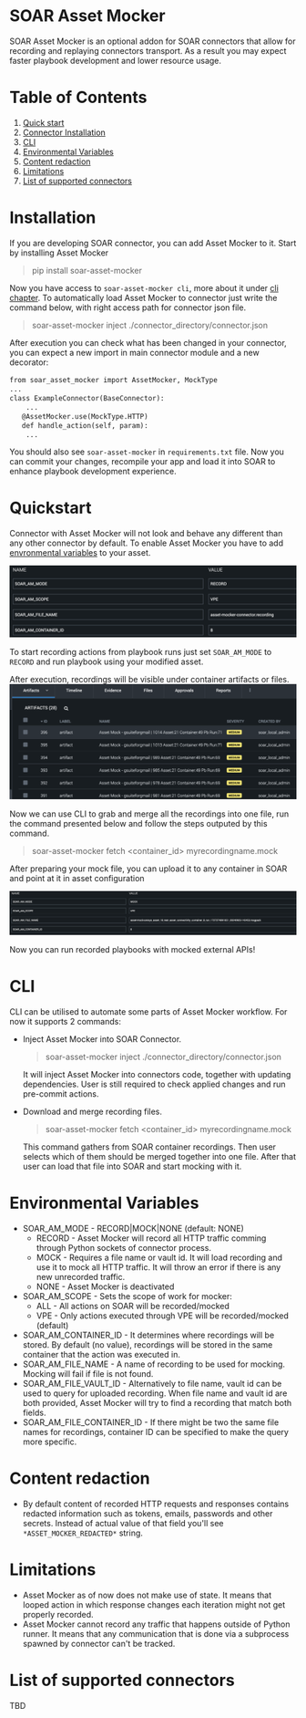 # SOAR Asset Mocker
SOAR Asset Mocker is an optional addon for SOAR connectors that allow for recording and replaying connectors transport. As a result you may expect faster playbook development and lower resource usage.

# Table of Contents
1. [Quick start](#Quickstart)
2. [Connector Installation](#Installation)
3. [CLI](#CLI)
4. [Environmental Variables](#Environmental-Variables)
5. [Content redaction](#content-redaction)
6. [Limitations](#limitations)
7. [List of supported connectors](#list-of-supported-connectors)

# Installation

If you are developing SOAR connector, you can add Asset Mocker to it.
Start by installing Asset Mocker
> pip install soar-asset-mocker

Now you have access to `soar-asset-mocker cli`, more about it under [cli chapter](#CLI).
To automatically load Asset Mocker to connector just write the command below, with right access path for connector json file.
> soar-asset-mocker inject ./connector_directory/connector.json

After execution you can check what has been changed in your connector, you can expect a new import in main connector module and a new decorator:
```
from soar_asset_mocker import AssetMocker, MockType
...
class ExampleConnector(BaseConnector):
    ...
   @AssetMocker.use(MockType.HTTP)
   def handle_action(self, param):
    ...
```
You should also see `soar-asset-mocker` in `requirements.txt` file. Now you can commit your changes, recompile your app and load it into SOAR to enhance playbook development experience.

# Quickstart

Connector with Asset Mocker will not look and behave any different than any other connector by default. To enable Asset Mocker you have to add [envronmental variables](#environmental-variables) to your asset.

![Alt text](docs/images/env_vars.png)

To start recording actions from playbook runs just set `SOAR_AM_MODE` to `RECORD` and run playbook using your modified asset. 

After execution, recordings will be visible under container artifacts or files.
![Alt text](docs/images/artifacts.png)

Now we can use CLI to grab and merge all the recordings into one file, run the command presented below and follow the steps outputed by this command.

> soar-asset-mocker fetch <container_id> myrecordingname.mock

After preparing your mock file, you can upload it to any container in SOAR and point at it in asset configuration

![Alt text](docs/images/mocking_settings.png)

Now you can run recorded playbooks with mocked external APIs!

# CLI

CLI can be utilised to automate some parts of Asset Mocker workflow.
For now it supports 2 commands:
* Inject Asset Mocker into SOAR Connector.
    > soar-asset-mocker inject ./connector_directory/connector.json
    
    It will inject Asset Mocker into connectors code, together with updating dependencies. User is still required to check applied changes and run pre-commit actions.

* Download and merge recording files.
    > soar-asset-mocker fetch <container_id> myrecordingname.mock

    This command gathers from SOAR container recordings. Then user selects which of them should be merged together into one file. After that user can load that file into SOAR and start mocking with it.


# Environmental Variables

* SOAR_AM_MODE - RECORD|MOCK|NONE (default: NONE)
    * RECORD - Asset Mocker will record all HTTP traffic comming through Python sockets of connector process. 
    * MOCK - Requires a file name or vault id. It will load recording and use it to mock all HTTP traffic. It will throw an error if there is any new unrecorded traffic.
    * NONE - Asset Mocker is deactivated
* SOAR_AM_SCOPE - Sets the scope of work for mocker:
    * ALL - All actions on SOAR will be recorded/mocked
    * VPE - Only actions executed through VPE will be recorded/mocked (default)
* SOAR_AM_CONTAINER_ID - It determines where recordings will be stored. By default (no value), recordings will be stored in the same container that the action was executed in.
* SOAR_AM_FILE_NAME - A name of recording to be used for mocking. Mocking will fail if file is not found.
* SOAR_AM_FILE_VAULT_ID - Alternatively to file name, vault id can be used to query for uploaded recording. When file name and vault id are both provided, Asset Mocker will try to find a recording that match both fields.
* SOAR_AM_FILE_CONTAINER_ID - If there might be two the same file names for recordings, container ID can be specified to make the query more specific.

# Content redaction

* By default content of recorded HTTP requests and responses contains redacted information such as tokens, emails, passwords and other secrets. Instead of actual value of that field you'll see `*ASSET_MOCKER_REDACTED*` string.

# Limitations

* Asset Mocker as of now does not make use of state. It means that looped action in which response changes each iteration might not get properly recorded.
* Asset Mocker cannot record any traffic that happens outside of Python runner. It means that any communication that is done via a subprocess spawned by connector can't be tracked.

# List of supported connectors

TBD
